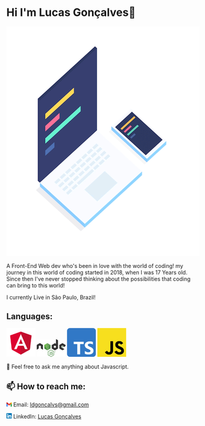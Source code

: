 # Hi I'm Lucas Gonçalves👋

<img src="coding.gif" width="1000" height="600">

A Front-End Web dev who's been in love with the world of coding! my journey in this world of coding started in 2018, when I was 17 Years old.
Since then I've never stopped thinking about the possibilities that coding can bring to this world!

I currently Live in São Paulo, Brazil!



 ## Languages:
   <img src="angular.png" width="75"> <img src="node.png" width="75">  <img src="typescript.png" width="75"> <img src="javascript.png" width="75"> 
   
   
   💬 Feel free to ask me anything about Javascript.


## 📫 How to reach me:  
<img src="gmail-logo.png" width="14"> Email: ldgoncalvs@gmail.com
    
<img src="174857.png" width="14"> LinkedIn: [Lucas Gonçalves](https://www.linkedin.com/in/l-goncalves12/)
     
